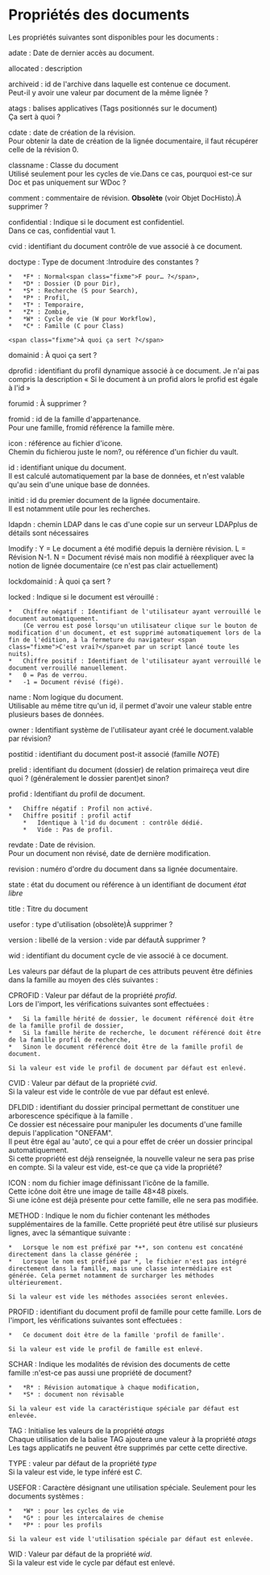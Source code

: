 # Propriétés des documents

Les propriétés suivantes sont disponibles pour les documents :


adate
:   Date de dernier accès au document.

allocated
:   <span class="fixme">description</span>

archiveid
:   id de l'archive dans laquelle est contenue ce document.  
    <span class="fixme">Peut-il y avoir une valeur par document de la même lignée ?</span>

atags
:   balises applicatives (Tags positionnés sur le document)  
    <span class="fixme">Ça sert à quoi ?</span>

cdate
:   date de création de la révision.  
    Pour obtenir la date de création de la lignée documentaire, il faut récupérer celle de la révision 0.

classname
:   Classe du document  
    Utilisé seulement pour les cycles de vie.<span class="fixme">Dans ce cas, pourquoi est-ce sur Doc et pas uniquement sur WDoc ?</span>

comment
:   commentaire de révision.
    **Obsolète** (voir Objet DocHisto).<span class="fixme">À supprimer ?</span>

confidential
:   Indique si le document est confidentiel.  
    Dans ce cas, confidential vaut 1.

cvid
:   identifiant du document contrôle de vue associé à ce document.

doctype
:   Type de document :<span class="fixme">Introduire des constantes ?</span>
    
    *   *F* : Normal<span class="fixme">F pour… ?</span>,
    *   *D* : Dossier (D pour Dir),
    *   *S* : Recherche (S pour Search),
    *   *P* : Profil,
    *   *T* : Temporaire,
    *   *Z* : Zombie,
    *   *W* : Cycle de vie (W pour Workflow),
    *   *C* : Famille (C pour Class)
    
    <span class="fixme">À quoi ça sert ?</span>

domainid
:   <span class="fixme">À quoi ça sert ?</span>

dprofid
:   identifiant du profil dynamique associé à ce document.
    <span class="fixme">Je n'ai pas compris la description « Si le document à un profid alors le profid est égale à l'id »</span>

forumid
:   <span class="fixme">À supprimer ?</span>

fromid
:   id de la famille d'appartenance.  
    Pour une famille, fromid référence la famille mère.

icon
:   référence au fichier d'icone.  
    Chemin du fichier<span class="fixme">ou juste le nom?</span>, ou référence d'un fichier du vault.

id
:   identifiant unique du document.  
    Il est calculé automatiquement par la base de données, et n'est valable qu'au sein d'une unique base de données.

initid
:   id du premier document de la lignée documentaire.  
    Il est notamment utile pour les recherches.

ldapdn
:   chemin LDAP dans le cas d'une copie sur un serveur LDAP<span class="fixme">plus de détails sont nécessaires</span>

lmodify
:   Y = Le document a été modifié depuis la dernière révision. L = Révision N-1. N = Document révisé mais non modifié
    <span class="fixme">à réexpliquer avec la notion de lignée documentaire (ce n'est pas clair actuellement)</span>

lockdomainid
:   <span class="fixme">À quoi ça sert ?</span>

locked
:   Indique si le document est vérouillé :
    
    *   Chiffre négatif : Identifiant de l'utilisateur ayant verrouillé le document automatiquement.  
        (Ce verrou est posé lorsqu'un utilisateur clique sur le bouton de modification d'un document, et est supprimé automatiquement lors de la fin de l'édition, à la fermeture du navigateur <span class="fixme">C'est vrai?</span>et par un script lancé toute les nuits).
    *   Chiffre positif : Identifiant de l'utilisateur ayant verrouillé le document verrouillé manuellement.
    *   0 = Pas de verrou.
    *   -1 = Document révisé (figé).

name
:   Nom logique du document.  
    Utilisable au même titre qu'un id, il permet d'avoir une valeur stable entre plusieurs bases de données.

owner
:   Identifiant système de l'utilisateur ayant créé le document.<span class="fixme">valable par révision?</span>

postitid
:   identifiant du document post-it associé (famille *NOTE*)

prelid
:   identifiant du document (dossier) de relation primaire<span class="fixme">ça veut dire quoi ?</span> (généralement le dossier parent)<span class="fixme">et sinon?</span>

profid
:   Identifiant du profil de document.
    
    *   Chiffre négatif : Profil non activé.
    *   Chiffre positif : profil actif
        *   Identique à l'id du document : contrôle dédié.
        *   Vide : Pas de profil.

revdate
:   Date de révision.  
    Pour un document non révisé, date de dernière modification.

revision
:   numéro d'ordre du document dans sa lignée documentaire.

state
:   état du document ou référence à un identifiant de document *état libre*

title
:   Titre du document

usefor
:   type d'utilisation (obsolète)<span class="fixme">À supprimer ?</span>

version
:   libellé de la version : vide par défaut<span class="fixme">À supprimer ?</span>

wid
:   identifiant du document cycle de vie associé à ce document.

Les valeurs par défaut de la plupart de ces attributs peuvent être définies dans la famille au moyen des clés suivantes :

CPROFID
:   Valeur par défaut de la propriété *profid*.  
    Lors de l'import, les vérifications suivantes sont effectuées :
    
    *   Si la famille hérité de dossier, le document référencé doit être de la famille profil de dossier,
    *   Si la famille hérite de recherche, le document référencé doit être de la famille profil de recherche,
    *   Sinon le document référencé doit être de la famille profil de document.
    
    Si la valeur est vide le profil de document par défaut est enlevé.

CVID
:   Valeur par défaut de la propriété *cvid*.  
    Si la valeur est vide le contrôle de vue par défaut est enlevé.

DFLDID
:   identifiant du dossier principal permettant de constituer une arborescence spécifique à la famille .  
    Ce dossier est nécessaire pour manipuler les documents d'une famille depuis  l'application "ONEFAM".  
    Il peut être égal au 'auto', ce qui a pour effet de créer un dossier principal automatiquement.  
    Si cette propriété est déjà renseignée, la nouvelle valeur ne sera pas prise en compte.
    <span class="fixme">Si la valeur est vide, est-ce que ça vide la propriété?</span>

ICON
:   nom du fichier image définissant l'icône de la famille.  
    Cette icône doit être une image de taille 48×48 pixels.  
    Si une icône est déjà présente pour cette famille, elle ne sera pas modifiée.

METHOD
:   Indique le nom du fichier contenant les méthodes supplémentaires de la famille.
    Cette propriété peut être utilisé sur plusieurs lignes, avec la sémantique suivante :
    
    *   Lorsque le nom est préfixé par *+*, son contenu est concaténé directement dans la classe générée ;
    *   Lorsque le nom est préfixé par *, le fichier n'est pas intégré directement dans la famille, mais une classe intermédiaire est générée. Cela permet notamment de surcharger les méthodes ultérieurement.
    
    Si la valeur est vide les méthodes associées seront enlevées.

PROFID
:   identifiant du document profil de famille pour cette famille.
    Lors de l'import, les vérifications suivantes sont effectuées :
    
    *   Ce document doit être de la famille 'profil de famille'.
    
    Si la valeur est vide le profil de famille est enlevé.

SCHAR
:   Indique les modalités de révision des documents de cette famille :<span class="fixme">n'est-ce pas aussi une propriété de document?</span>
    
    *   *R* : Révision automatique à chaque modification,
    *   *S* : document non révisable 
    
    Si la valeur est vide la caractéristique spéciale par défaut est enlevée.

TAG
:   Initialise les valeurs de la propriété *atags*  
    Chaque utilisation de la balise TAG ajoutera une valeur à la propriété *atags*  
    Les tags applicatifs ne peuvent être supprimés par cette cette directive.

TYPE
:   valeur par défaut de la propriété *type*  
    Si la valeur est vide, le type inféré est *C*.

USEFOR
:   Caractère désignant une utilisation spéciale. Seulement pour les documents systèmes : 
    
    *   *W* : pour les cycles de vie 
    *   *G* : pour les intercalaires de chemise 
    *   *P* : pour les profils 
    
    Si la valeur est vide l'utilisation spéciale par défaut est enlevée.

WID
:   Valeur par défaut de la propriété *wid*.  
    Si la valeur est vide le cycle par défaut est enlevé.
